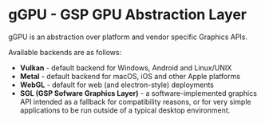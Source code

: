 # gGPU - GSP GPU Abstraction Layer

gGPU is an abstraction over platform and vendor specific Graphics APIs.

Available backends are as follows:

- **Vulkan** - default backend for Windows, Android and Linux/UNIX
- **Metal** - default backend for macOS, iOS and other Apple platforms
- **WebGL** - default for web (and electron-style) deployments
- **SGL (GSP Sofware Graphics Layer)** - a software-implemented graphics API intended as a fallback for compatibility reasons, or for very simple applications to be run outside of a typical desktop environment.

